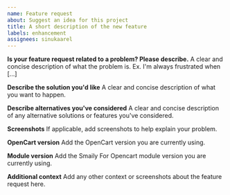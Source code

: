 ```yaml
---
name: Feature request
about: Suggest an idea for this project
title: A short description of the new feature
labels: enhancement
assignees: sinukaarel
---
```


**Is your feature request related to a problem? Please describe.**
A clear and concise description of what the problem is. Ex. I'm always frustrated when [...]

**Describe the solution you'd like**
A clear and concise description of what you want to happen.

**Describe alternatives you've considered**
A clear and concise description of any alternative solutions or features you've considered.

**Screenshots**
If applicable, add screenshots to help explain your problem.

**OpenCart version**
Add the OpenCart version you are currently using.

**Module version**
Add the Smaily For Opencart module version you are currently using.

**Additional context**
Add any other context or screenshots about the feature request here.
